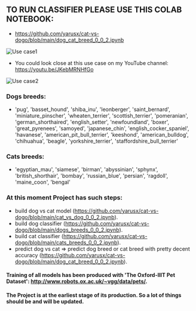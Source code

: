 ## TO RUN CLASSIFIER PLEASE USE THIS COLAB NOTEBOOK: 

  * https://github.com/yarusx/cat-vs-dogo/blob/main/dog_cat_breed_0_0_2.ipynb

![Use case1](https://github.com/yarusx/cat-vs-dogo/blob/main/usecase.gif)

  * You could look close at this use case on my YouTube channel: https://youtu.be/JKebMRNHfGo

![Use case2](https://github.com/yarusx/cat-vs-dogo/raw/main/dvc_usecase.png)

### Dogs breeds:
 * 'pug', 'basset_hound', 'shiba_inu', 'leonberger', 'saint_bernard', 'miniature_pinscher', 'wheaten_terrier', 'scottish_terrier', 'pomeranian', 'german_shorthaired', 'english_setter', 'newfoundland', 'boxer', 'great_pyrenees', 'samoyed', 'japanese_chin', 'english_cocker_spaniel', 'havanese', 'american_pit_bull_terrier', 'keeshond', 'american_bulldog', 'chihuahua', 'beagle', 'yorkshire_terrier', 'staffordshire_bull_terrier'

### Cats breeds:
 * 'egyptian_mau', 'siamese', 'birman', 'abyssinian', 'sphynx', 'british_shorthair', 'bombay', 'russian_blue', 'persian', 'ragdoll', 'maine_coon', 'bengal'

### At this moment Project has such steps:
  * build dog vs cat model (https://github.com/yarusx/cat-vs-dogo/blob/main/cat_vs_dog_0_0_2.ipynb).
  * build dog classifier (https://github.com/yarusx/cat-vs-dogo/blob/main/dogs_breeds_0_0_2.ipynb).
  * build cat classifier (https://github.com/yarusx/cat-vs-dogo/blob/main/cats_breeds_0_0_2.ipynb).
  * predict dog vs cat => predict dog breed or cat breed with pretty decent accuracy (https://github.com/yarusx/cat-vs-dogo/blob/main/dog_cat_breed_0_0_2.ipynb).

#### Training of all models has been produced with 'The Oxford-IIIT Pet Dataset': http://www.robots.ox.ac.uk/~vgg/data/pets/.

#### The Project is at the earliest stage of its production. So a lot of things should be and will be updated.
